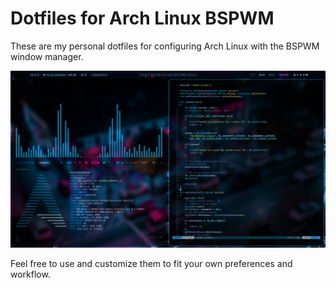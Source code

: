 # Dotfiles for Arch Linux BSPWM

These are my personal dotfiles for configuring Arch Linux with the BSPWM window manager.

![Banner Image](screenshots/1.png)

Feel free to use and customize them to fit your own preferences and workflow.
